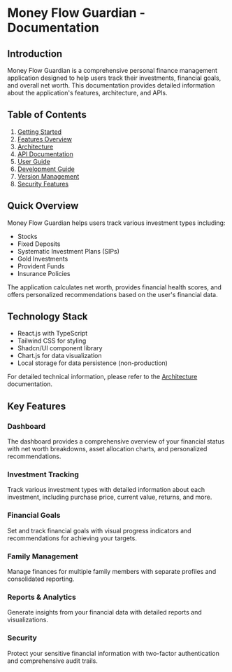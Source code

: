 
# Money Flow Guardian - Documentation

## Introduction

Money Flow Guardian is a comprehensive personal finance management application designed to help users track their investments, financial goals, and overall net worth. This documentation provides detailed information about the application's features, architecture, and APIs.

## Table of Contents

1. [Getting Started](./getting-started.md)
2. [Features Overview](./features/README.md)
3. [Architecture](./architecture.md)
4. [API Documentation](./api/README.md)
5. [User Guide](./user-guide/README.md)
6. [Development Guide](./development-guide.md)
7. [Version Management](./version-management.md)
8. [Security Features](./user-guide/security.md)

## Quick Overview

Money Flow Guardian helps users track various investment types including:

- Stocks
- Fixed Deposits
- Systematic Investment Plans (SIPs)
- Gold Investments
- Provident Funds
- Insurance Policies

The application calculates net worth, provides financial health scores, and offers personalized recommendations based on the user's financial data.

## Technology Stack

- React.js with TypeScript
- Tailwind CSS for styling
- Shadcn/UI component library
- Chart.js for data visualization
- Local storage for data persistence (non-production)

For detailed technical information, please refer to the [Architecture](./architecture.md) documentation.

## Key Features

### Dashboard
The dashboard provides a comprehensive overview of your financial status with net worth breakdowns, asset allocation charts, and personalized recommendations.

### Investment Tracking
Track various investment types with detailed information about each investment, including purchase price, current value, returns, and more.

### Financial Goals
Set and track financial goals with visual progress indicators and recommendations for achieving your targets.

### Family Management
Manage finances for multiple family members with separate profiles and consolidated reporting.

### Reports & Analytics
Generate insights from your financial data with detailed reports and visualizations.

### Security
Protect your sensitive financial information with two-factor authentication and comprehensive audit trails.
